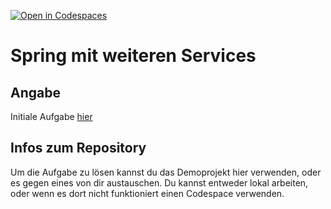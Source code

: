 [![Open in Codespaces](https://classroom.github.com/assets/launch-codespace-7f7980b617ed060a017424585567c406b6ee15c891e84e1186181d67ecf80aa0.svg)](https://classroom.github.com/open-in-codespaces?assignment_repo_id=11091556)
# Spring mit weiteren Services

## Angabe

Initiale Aufgabe [hier](https://maximiliankraft.github.io/Assignments/4XBGM/MultiService/README.html)

## Infos zum Repository

Um die Aufgabe zu lösen kannst du das Demoprojekt hier verwenden, oder es gegen eines von dir austauschen. Du kannst entweder lokal arbeiten, oder wenn es dort nicht funktioniert einen Codespace verwenden.



